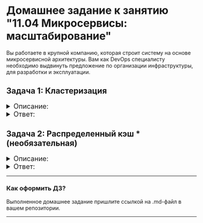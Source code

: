 
# Домашнее задание к занятию "11.04 Микросервисы: масштабирование"

Вы работаете в крупной компанию, которая строит систему на основе микросервисной архитектуры.
Вам как DevOps специалисту необходимо выдвинуть предложение по организации инфраструктуры, для разработки и эксплуатации.

## Задача 1: Кластеризация

<details>
    <summary style="font-size:18px">Описание:</summary>

Предложите решение для обеспечения развертывания, запуска и управления приложениями.
Решение может состоять из одного или нескольких программных продуктов и должно описывать способы и принципы их взаимодействия.

Решение должно соответствовать следующим требованиям:
- Поддержка контейнеров;
- Обеспечивать обнаружение сервисов и маршрутизацию запросов;
- Обеспечивать возможность горизонтального масштабирования;
- Обеспечивать возможность автоматического масштабирования;
- Обеспечивать явное разделение ресурсов доступных извне и внутри системы;
- Обеспечивать возможность конфигурировать приложения с помощью переменных среды, в том числе с возможностью безопасного хранения чувствительных данных таких как пароли, ключи доступа, ключи шифрования и т.п.

Обоснуйте свой выбор.
</details>

<details>
    <summary style="font-size:18px">Ответ:</summary>

### Ответ:

Под указанные требования подойдет Kubernates.
- Поддержка контейнеров;
  - Возможность использования в качестве runtime: docker, containerd 
- Обеспечивать обнаружение сервисов и маршрутизацию запросов;
  - Обнаружение службы выполняется в Kubernetes с использованием автоматически созданных имен служб, соответствующих IP-адресу службы.
- Обеспечивать возможность горизонтального масштабирования;
  - горизонтальное автомасштабирование подов (Horizontal Pod Autoscaler, HPA), которое автоматически масштабирует количество подов в развертывании или наборе реплик.
- Обеспечивать возможность автоматического масштабирования;
  - Автомасштабирование кластера (Cluster Autoscaler, CA) изменяет количество узлов, исходя из количества ожидающих модулей pod. Система периодически проверяет наличие ожидающих модулей — и увеличивает размер кластера, если требуется больше ресурсов и если кластер не выходит за пределы установленных лимитов.
- Обеспечивать явное разделение ресурсов доступных извне и внутри системы;
  - Предоставление Kubernetes кластера узлов, который он может использовать для запуска контейнерных задач. Указание Kubernetes, сколько ЦП и памяти (ОЗУ) требуется каждому контейнеру. Kubernetes может разместить контейнеры на узлах так, чтобы наиболее эффективно использовать ресурсы.
- Обеспечивать возможность конфигурировать приложения с помощью переменных среды, в том числе с возможностью безопасного хранения чувствительных данных таких как пароли, ключи доступа, ключи шифрования и т.п.
  - Kubernetes может хранить и управлять конфиденциальной информацией, такой как пароли, OAuth-токены и ключи SSH. 

Список литературы:  
https://kubernetes.io/ru/docs/concepts/_print/  
https://habr.com/ru/company/flant/blog/459326/  
https://ipsoftware.ru/posts-cloud/k8s-3-services/  
https://andreyex.ru/ubuntu/chto-takoe-obnaruzhenie-servisov-v-kubernetes/  

</details>

## Задача 2: Распределенный кэш * (необязательная)


<details>
    <summary style="font-size:18px">Описание:</summary>

Разработчикам вашей компании понадобился распределенный кэш для организации хранения временной информации по сессиям пользователей.
Вам необходимо построить Redis Cluster состоящий из трех шард с тремя репликами.

### Схема:

![11-04-01](https://user-images.githubusercontent.com/1122523/114282923-9b16f900-9a4f-11eb-80aa-61ed09725760.png)

</details>



<details>
    <summary style="font-size:18px">Ответ:</summary>

Проект по дополнительному заданию расположен в [additional](additional/)

Для проверки необходимо выполнить:

1) docker-compose up -d
2) ansible-playbook site.yml -i inventory/prod.yml



</details>

---

### Как оформить ДЗ?

Выполненное домашнее задание пришлите ссылкой на .md-файл в вашем репозитории.

---